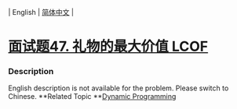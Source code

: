 | English | [简体中文](README.md) |

# [面试题47. 礼物的最大价值 LCOF](https://leetcode-cn.com/problems/li-wu-de-zui-da-jie-zhi-lcof)
 ### Description
English description is not available for the problem. Please switch to Chinese.
**Related Topic	**[Dynamic Programming](https://leetcode-cn.com/tag/dynamic-programming) 